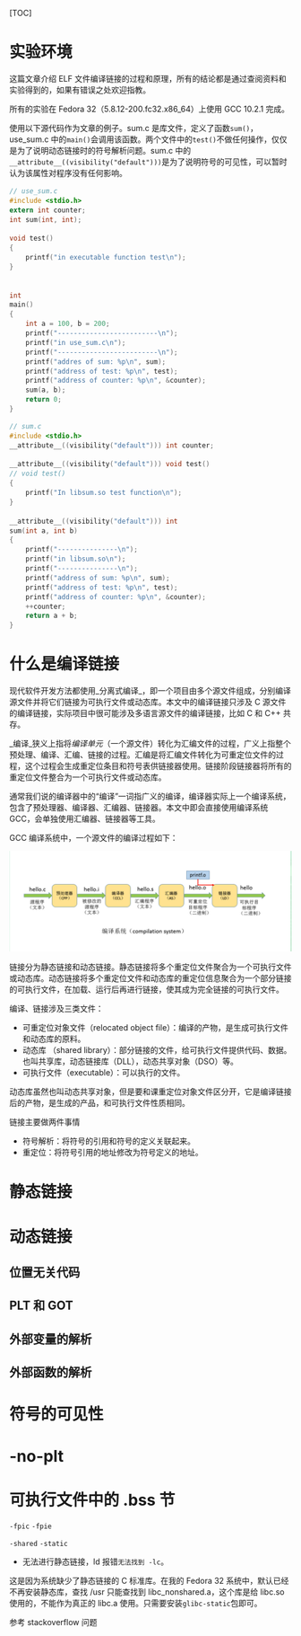 [TOC]

# 实验环境

这篇文章介绍 ELF 文件编译链接的过程和原理，所有的结论都是通过查阅资料和实验得到的，如果有错误之处欢迎指教。

所有的实验在 Fedora 32（5.8.12-200.fc32.x86_64）上使用 GCC 10.2.1 完成。

使用以下源代码作为文章的例子。sum.c 是库文件，定义了函数`sum()`， use_sum.c 中的`main()`会调用该函数。两个文件中的`test()`不做任何操作，仅仅是为了说明动态链接时的符号解析问题。sum.c 中的`__attribute__((visibility("default")))`是为了说明符号的可见性，可以暂时认为该属性对程序没有任何影响。

```C
// use_sum.c
#include <stdio.h>
extern int counter;
int sum(int, int);

void test()
{
    printf("in executable function test\n");
}    


int 
main()
{
    int a = 100, b = 200;
    printf("-------------------------\n");
    printf("in use_sum.c\n");
    printf("-------------------------\n");
    printf("addres of sum: %p\n", sum);
    printf("address of test: %p\n", test);
    printf("address of counter: %p\n", &counter);
    sum(a, b);
    return 0;
}
```

```C
// sum.c
#include <stdio.h>
__attribute__((visibility("default"))) int counter;

__attribute__((visibility("default"))) void test()
// void test()
{
    printf("In libsum.so test function\n");
}

__attribute__((visibility("default"))) int
sum(int a, int b)
{
    printf("---------------\n");
    printf("in libsum.so\n");
    printf("---------------\n");
    printf("address of sum: %p\n", sum);
    printf("address of test: %p\n", test);
    printf("address of counter: %p\n", &counter);
    ++counter;
    return a + b;
}

```



# 什么是编译链接

现代软件开发方法都使用_分离式编译_，即一个项目由多个源文件组成，分别编译源文件并将它们链接为可执行文件或动态库。本文中的编译链接只涉及 C 源文件的编译链接，实际项目中很可能涉及多语言源文件的编译链接，比如 C 和 C++ 共存。

_编译_狭义上指将*编译单元*（一个源文件）转化为汇编文件的过程，广义上指整个预处理、编译、汇编、链接的过程。汇编是将汇编文件转化为可重定位文件的过程，这个过程会生成重定位条目和符号表供链接器使用。链接阶段链接器将所有的重定位文件整合为一个可执行文件或动态库。

通常我们说的编译器中的“编译”一词指广义的编译，编译器实际上一个编译系统，包含了预处理器、编译器、汇编器、链接器。本文中即会直接使用编译系统 GCC，会单独使用汇编器、链接器等工具。

GCC 编译系统中，一个源文件的编译过程如下：

![Screenshot_20201004_114110](images/Screenshot_20201004_114110.png)

链接分为静态链接和动态链接。静态链接将多个重定位文件聚合为一个可执行文件或动态库。动态链接将多个重定位文件和动态库的重定位信息聚合为一个部分链接的可执行文件，在加载、运行后再进行链接，使其成为完全链接的可执行文件。

编译、链接涉及三类文件：

- 可重定位对象文件（relocated object file）：编译的产物，是生成可执行文件和动态库的原料。
- 动态库 （shared library）：部分链接的文件，给可执行文件提供代码、数据。也叫共享库，动态链接库（DLL），动态共享对象（DSO）等。
- 可执行文件（executable）：可以执行的文件。

动态库虽然也叫动态共享对象，但是要和课重定位对象文件区分开，它是编译链接后的产物，是生成的产品，和可执行文件性质相同。

链接主要做两件事情

- 符号解析：将符号的引用和符号的定义关联起来。
- 重定位：将符号引用的地址修改为符号定义的地址。



# 静态链接

# 动态链接

## 位置无关代码

## PLT 和 GOT

## 外部变量的解析

## 外部函数的解析

# 符号的可见性



# -no-plt

# 可执行文件中的 .bss 节



`-fpic`  `-fpie`

`-shared` `-static`



- 无法进行静态链接，ld 报错`无法找到 -lc`。

这是因为系统缺少了静态链接的 C 标准库。在我的 Fedora 32 系统中，默认已经不再安装静态库，查找 /usr 只能查找到 libc_nonshared.a，这个库是给 libc.so 使用的，不能作为真正的 libc.a 使用。只需要安装`glibc-static`包即可。



参考 stackoverflow 问题	

